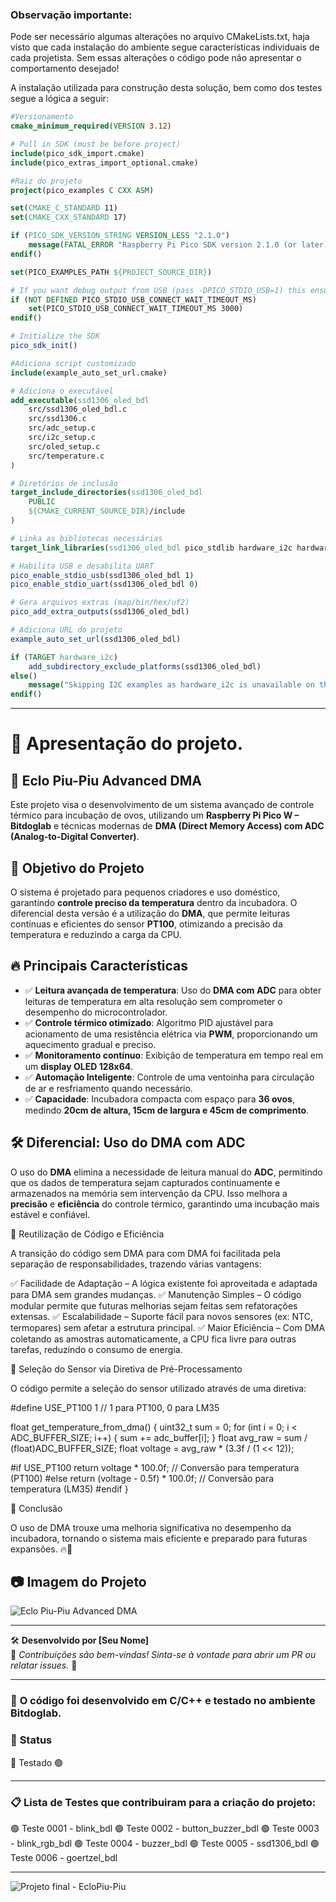 ### Observação importante:
Pode ser necessário algumas alterações no arquivo CMakeLists.txt, haja visto que cada instalação
do ambiente segue características individuais de cada projetista. Sem essas alterações o
código pode não apresentar o comportamento desejado!

A instalação utilizada para construção desta solução, bem como dos testes segue a lógica a seguir:

```cmake
#Versionamento
cmake_minimum_required(VERSION 3.12)

# Pull in SDK (must be before project)
include(pico_sdk_import.cmake)
include(pico_extras_import_optional.cmake)

#Raiz do projeto
project(pico_examples C CXX ASM)

set(CMAKE_C_STANDARD 11)
set(CMAKE_CXX_STANDARD 17)

if (PICO_SDK_VERSION_STRING VERSION_LESS "2.1.0")
    message(FATAL_ERROR "Raspberry Pi Pico SDK version 2.1.0 (or later) required. Your version is ${PICO_SDK_VERSION_STRING}")
endif()

set(PICO_EXAMPLES_PATH ${PROJECT_SOURCE_DIR})

# If you want debug output from USB (pass -DPICO_STDIO_USB=1) this ensures you don't lose any debug output while USB is set up
if (NOT DEFINED PICO_STDIO_USB_CONNECT_WAIT_TIMEOUT_MS)
    set(PICO_STDIO_USB_CONNECT_WAIT_TIMEOUT_MS 3000)
endif()

# Initialize the SDK
pico_sdk_init()

#Adiciona script customizado
include(example_auto_set_url.cmake)

# Adiciona o executável
add_executable(ssd1306_oled_bdl
    src/ssd1306_oled_bdl.c
    src/ssd1306.c
    src/adc_setup.c
    src/i2c_setup.c
    src/oled_setup.c
    src/temperature.c
)

# Diretórios de inclusão
target_include_directories(ssd1306_oled_bdl
    PUBLIC
    ${CMAKE_CURRENT_SOURCE_DIR}/include
)

# Linka as bibliotecas necessárias
target_link_libraries(ssd1306_oled_bdl pico_stdlib hardware_i2c hardware_adc)

# Habilita USB e desabilita UART
pico_enable_stdio_usb(ssd1306_oled_bdl 1)
pico_enable_stdio_uart(ssd1306_oled_bdl 0)

# Gera arquivos extras (map/bin/hex/uf2)
pico_add_extra_outputs(ssd1306_oled_bdl)

# Adiciona URL do projeto
example_auto_set_url(ssd1306_oled_bdl)

if (TARGET hardware_i2c)
    add_subdirectory_exclude_platforms(ssd1306_oled_bdl)
else()
    message("Skipping I2C examples as hardware_i2c is unavailable on this platform")
endif()
```
___
# 🚀 **Apresentação do projeto.**

## 🐣 Eclo Piu-Piu Advanced DMA

Este projeto visa o desenvolvimento de um sistema avançado de controle térmico para incubação de ovos, utilizando um **Raspberry Pi Pico W – Bitdoglab** e técnicas modernas de **DMA (Direct Memory Access) com ADC (Analog-to-Digital Converter)**.

## 🚀 Objetivo do Projeto
O sistema é projetado para pequenos criadores e uso doméstico, garantindo **controle preciso da temperatura** dentro da incubadora. O diferencial desta versão é a utilização do **DMA**, que permite leituras contínuas e eficientes do sensor **PT100**, otimizando a precisão da temperatura e reduzindo a carga da CPU.

## 🔥 Principais Características
- ✅ **Leitura avançada de temperatura**: Uso do **DMA com ADC** para obter leituras de temperatura em alta resolução sem comprometer o desempenho do microcontrolador.
- ✅ **Controle térmico otimizado**: Algoritmo PID ajustável para acionamento de uma resistência elétrica via **PWM**, proporcionando um aquecimento gradual e preciso.
- ✅ **Monitoramento contínuo**: Exibição de temperatura em tempo real em um **display OLED 128x64**.
- ✅ **Automação Inteligente**: Controle de uma ventoinha para circulação de ar e resfriamento quando necessário.
- ✅ **Capacidade**: Incubadora compacta com espaço para **36 ovos**, medindo **20cm de altura, 15cm de largura e 45cm de comprimento**.

## 🛠️ Diferencial: Uso do DMA com ADC
O uso do **DMA** elimina a necessidade de leitura manual do **ADC**, permitindo que os dados de temperatura sejam capturados continuamente e armazenados na memória sem intervenção da CPU. Isso melhora a **precisão** e **eficiência** do controle térmico, garantindo uma incubação mais estável e confiável.

🔄 Reutilização de Código e Eficiência

A transição do código sem DMA para com DMA foi facilitada pela separação de responsabilidades, trazendo várias vantagens:

✅ Facilidade de Adaptação – A lógica existente foi aproveitada e adaptada para DMA sem grandes mudanças.
✅ Manutenção Simples – O código modular permite que futuras melhorias sejam feitas sem refatorações extensas.
✅ Escalabilidade – Suporte fácil para novos sensores (ex: NTC, termopares) sem afetar a estrutura principal.
✅ Maior Eficiência – Com DMA coletando as amostras automaticamente, a CPU fica livre para outras tarefas, reduzindo o consumo de energia.

🔧 Seleção do Sensor via Diretiva de Pré-Processamento

O código permite a seleção do sensor utilizado através de uma diretiva:

#define USE_PT100 1 // 1 para PT100, 0 para LM35

float get_temperature_from_dma()
{
    uint32_t sum = 0;
    for (int i = 0; i < ADC_BUFFER_SIZE; i++)
    {
        sum += adc_buffer[i];
    }
    float avg_raw = sum / (float)ADC_BUFFER_SIZE;
    float voltage = avg_raw * (3.3f / (1 << 12));

#if USE_PT100
    return voltage * 100.0f; // Conversão para temperatura (PT100)
#else
    return (voltage - 0.5f) * 100.0f; // Conversão para temperatura (LM35)
#endif
}

📜 Conclusão

O uso de DMA trouxe uma melhoria significativa no desempenho da incubadora, tornando o sistema mais eficiente e preparado para futuras expansões. 🔥🚀

## 📷 Imagem do Projeto
![Eclo Piu-Piu Advanced DMA](EcloPiu-Piu.jpg)

---

🛠 **Desenvolvido por [Seu Nome]**  
📌 *Contribuições são bem-vindas! Sinta-se à vontade para abrir um PR ou relatar issues.* 🚀

___

### 📝 **O código foi desenvolvido em C/C++ e testado no ambiente Bitdoglab.**

### 🔧 **Status**

 🚧 Testado 🟢
___

### 📋 **Lista de Testes que contribuiram para a criação do projeto:**

🟢 Teste 0001 - blink_bdl
🟢 Teste 0002 - button_buzzer_bdl
🟢 Teste 0003 - blink_rgb_bdl
🟢 Teste 0004 - buzzer_bdl
🟢 Teste 0005 - ssd1306_bdl
🟢 Teste 0006 - goertzel_bdl
___
![Projeto final - EcloPiu-Piu](EcloPiu-Piu.jpg)